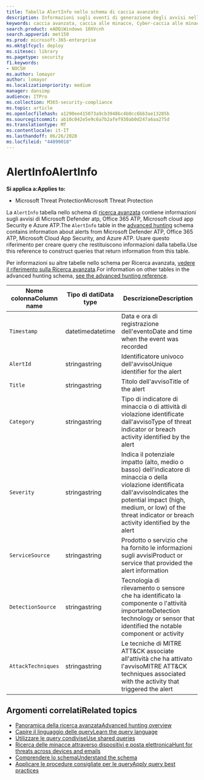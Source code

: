 ```yaml
---
title: Tabella AlertInfo nello schema di caccia avanzato
description: Informazioni sugli eventi di generazione degli avvisi nella tabella AlertInfo dello schema di caccia avanzato
keywords: caccia avanzata, caccia alle minacce, Cyber-caccia alle minacce, Microsoft Threat Protection, Microsoft 365, MTP, M365, ricerca, query, telemetria, riferimento allo schema, kusto, tabella, colonna, tipo di dati, descrizione, AlertInfo, avviso, gravità, categoria, MITRE, ATT&CK, Microsoft Defender ATP, MDATP, Office 365 ATP, Microsoft cloud app Security, MCAS
search.product: eADQiWindows 10XVcnh
search.appverid: met150
ms.prod: microsoft-365-enterprise
ms.mktglfcycl: deploy
ms.sitesec: library
ms.pagetype: security
f1.keywords:
- NOCSH
ms.author: lomayor
author: lomayor
ms.localizationpriority: medium
manager: dansimp
audience: ITPro
ms.collection: M365-security-compliance
ms.topic: article
ms.openlocfilehash: a1290ee415073a9cb3948bc4b0cc6bb3ae13285b
ms.sourcegitcommit: ab10c042e5e9c6a7b2afef930ab0d247a6aa275d
ms.translationtype: MT
ms.contentlocale: it-IT
ms.lasthandoff: 06/26/2020
ms.locfileid: "44899018"
---
```

# <a name="alertinfo"></a><span data-ttu-id="d98f7-104">AlertInfo</span><span class="sxs-lookup"><span data-stu-id="d98f7-104">AlertInfo</span></span>

<span data-ttu-id="d98f7-105">**Si applica a:**</span><span class="sxs-lookup"><span data-stu-id="d98f7-105">**Applies to:**</span></span>
- <span data-ttu-id="d98f7-106">Microsoft Threat Protection</span><span class="sxs-lookup"><span data-stu-id="d98f7-106">Microsoft Threat Protection</span></span>



<span data-ttu-id="d98f7-107">La `AlertInfo` tabella nello schema di [ricerca avanzata](advanced-hunting-overview.md) contiene informazioni sugli avvisi di Microsoft Defender atp, Office 365 ATP, Microsoft cloud app Security e Azure ATP.</span><span class="sxs-lookup"><span data-stu-id="d98f7-107">The `AlertInfo` table in the [advanced hunting](advanced-hunting-overview.md) schema contains information about alerts from Microsoft Defender ATP, Office 365 ATP, Microsoft Cloud App Security, and Azure ATP.</span></span> <span data-ttu-id="d98f7-108">Usare questo riferimento per creare query che restituiscono informazioni dalla tabella.</span><span class="sxs-lookup"><span data-stu-id="d98f7-108">Use this reference to construct queries that return information from this table.</span></span>

<span data-ttu-id="d98f7-109">Per informazioni su altre tabelle nello schema per Ricerca avanzata, [vedere il riferimento sulla Ricerca avanzata](advanced-hunting-schema-tables.md).</span><span class="sxs-lookup"><span data-stu-id="d98f7-109">For information on other tables in the advanced hunting schema, [see the advanced hunting reference](advanced-hunting-schema-tables.md).</span></span>

| <span data-ttu-id="d98f7-110">Nome colonna</span><span class="sxs-lookup"><span data-stu-id="d98f7-110">Column name</span></span> | <span data-ttu-id="d98f7-111">Tipo di dati</span><span class="sxs-lookup"><span data-stu-id="d98f7-111">Data type</span></span> | <span data-ttu-id="d98f7-112">Descrizione</span><span class="sxs-lookup"><span data-stu-id="d98f7-112">Description</span></span> |
|-------------|-----------|-------------|
| `Timestamp` | <span data-ttu-id="d98f7-113">datetime</span><span class="sxs-lookup"><span data-stu-id="d98f7-113">datetime</span></span> | <span data-ttu-id="d98f7-114">Data e ora di registrazione dell'evento</span><span class="sxs-lookup"><span data-stu-id="d98f7-114">Date and time when the event was recorded</span></span> |
| `AlertId` | <span data-ttu-id="d98f7-115">stringa</span><span class="sxs-lookup"><span data-stu-id="d98f7-115">string</span></span> | <span data-ttu-id="d98f7-116">Identificatore univoco dell'avviso</span><span class="sxs-lookup"><span data-stu-id="d98f7-116">Unique identifier for the alert</span></span> |
| `Title` | <span data-ttu-id="d98f7-117">stringa</span><span class="sxs-lookup"><span data-stu-id="d98f7-117">string</span></span> | <span data-ttu-id="d98f7-118">Titolo dell'avviso</span><span class="sxs-lookup"><span data-stu-id="d98f7-118">Title of the alert</span></span> |
| `Category` | <span data-ttu-id="d98f7-119">stringa</span><span class="sxs-lookup"><span data-stu-id="d98f7-119">string</span></span> | <span data-ttu-id="d98f7-120">Tipo di indicatore di minaccia o di attività di violazione identificate dall'avviso</span><span class="sxs-lookup"><span data-stu-id="d98f7-120">Type of threat indicator or breach activity identified by the alert</span></span> |
| `Severity` | <span data-ttu-id="d98f7-121">stringa</span><span class="sxs-lookup"><span data-stu-id="d98f7-121">string</span></span> | <span data-ttu-id="d98f7-122">Indica il potenziale impatto (alto, medio o basso) dell'indicatore di minaccia o della violazione identificata dall'avviso</span><span class="sxs-lookup"><span data-stu-id="d98f7-122">Indicates the potential impact (high, medium, or low) of the threat indicator or breach activity identified by the alert</span></span> |
| `ServiceSource` | <span data-ttu-id="d98f7-123">stringa</span><span class="sxs-lookup"><span data-stu-id="d98f7-123">string</span></span> | <span data-ttu-id="d98f7-124">Prodotto o servizio che ha fornito le informazioni sugli avvisi</span><span class="sxs-lookup"><span data-stu-id="d98f7-124">Product or service that provided the alert information</span></span> |
| `DetectionSource` | <span data-ttu-id="d98f7-125">stringa</span><span class="sxs-lookup"><span data-stu-id="d98f7-125">string</span></span> | <span data-ttu-id="d98f7-126">Tecnologia di rilevamento o sensore che ha identificato la componente o l'attività importante</span><span class="sxs-lookup"><span data-stu-id="d98f7-126">Detection technology or sensor that identified the notable component or activity</span></span> |
| `AttackTechniques` | <span data-ttu-id="d98f7-127">stringa</span><span class="sxs-lookup"><span data-stu-id="d98f7-127">string</span></span> | <span data-ttu-id="d98f7-128">Le tecniche di MITRE ATT&CK associate all'attività che ha attivato l'avviso</span><span class="sxs-lookup"><span data-stu-id="d98f7-128">MITRE ATT&CK techniques associated with the activity that triggered the alert</span></span> |

## <a name="related-topics"></a><span data-ttu-id="d98f7-129">Argomenti correlati</span><span class="sxs-lookup"><span data-stu-id="d98f7-129">Related topics</span></span>
- [<span data-ttu-id="d98f7-130">Panoramica della ricerca avanzata</span><span class="sxs-lookup"><span data-stu-id="d98f7-130">Advanced hunting overview</span></span>](advanced-hunting-overview.md)
- [<span data-ttu-id="d98f7-131">Capire il linguaggio delle query</span><span class="sxs-lookup"><span data-stu-id="d98f7-131">Learn the query language</span></span>](advanced-hunting-query-language.md)
- [<span data-ttu-id="d98f7-132">Utilizzare le query condivise</span><span class="sxs-lookup"><span data-stu-id="d98f7-132">Use shared queries</span></span>](advanced-hunting-shared-queries.md)
- [<span data-ttu-id="d98f7-133">Ricerca delle minacce attraverso dispositivi e posta elettronica</span><span class="sxs-lookup"><span data-stu-id="d98f7-133">Hunt for threats across devices and emails</span></span>](advanced-hunting-query-emails-devices.md)
- [<span data-ttu-id="d98f7-134">Comprendere lo schema</span><span class="sxs-lookup"><span data-stu-id="d98f7-134">Understand the schema</span></span>](advanced-hunting-schema-tables.md)
- [<span data-ttu-id="d98f7-135">Applicare le procedure consigliate per le query</span><span class="sxs-lookup"><span data-stu-id="d98f7-135">Apply query best practices</span></span>](advanced-hunting-best-practices.md)
